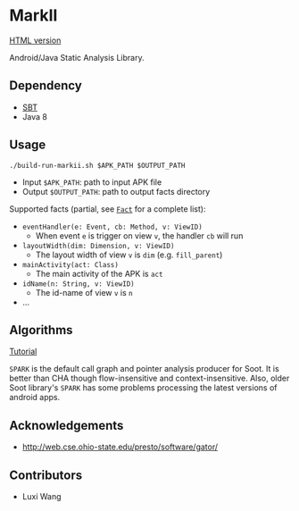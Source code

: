 MarkII
======

[HTML version](https://dochost.me/github/izgzhen/markii/blob/master/README.md)

Android/Java Static Analysis Library.

## Dependency

- [SBT](https://www.scala-sbt.org/index.html)
- Java 8

## Usage

```
./build-run-markii.sh $APK_PATH $OUTPUT_PATH
```

- Input `$APK_PATH`: path to input APK file
- Output `$OUTPUT_PATH`: path to output facts directory

Supported facts (partial, see [`Fact`](./docs/api/com/research/nomad/markii/FactsWriter$$Fact$.html) for a complete list):

- `eventHandler(e: Event, cb: Method, v: ViewID)`
  - When event `e` is trigger on view `v`, the handler `cb` will run
- `layoutWidth(dim: Dimension, v: ViewID)`
  - The layout width of view `v` is `dim` (e.g. `fill_parent`)
- `mainActivity(act: Class)`
  - The main activity of the APK is `act`
- `idName(n: String, v: ViewID)`
  - The id-name of view `v` is `n`
- ...

## Algorithms

[Tutorial](./docs/algorithm-tutorial.md)

`SPARK` is the default call graph and pointer analysis producer for Soot.
It is better than CHA though flow-insensitive and context-insensitive.
Also, older Soot library's `SPARK` has some problems processing the latest versions of android apps.


## Acknowledgements

- http://web.cse.ohio-state.edu/presto/software/gator/

## Contributors

- Luxi Wang
